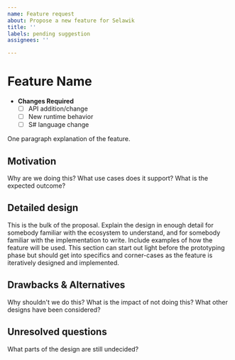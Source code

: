 ```yaml
---
name: Feature request
about: Propose a new feature for Selawik
title: ''
labels: pending suggestion
assignees: ''

---
```


# Feature Name
<!-- Check the relevant boxes: -->
- **Changes Required**
    - [ ] API addition/change
    - [ ] New runtime behavior 
    - [ ] S# language change

One paragraph explanation of the feature.

## Motivation
Why are we doing this? What use cases does it support? What is the expected outcome?

## Detailed design
This is the bulk of the proposal. Explain the design in enough detail for somebody familiar with the ecosystem to understand, and for somebody familiar with the implementation to write. Include examples of how the feature will be used. This section can start out light before the prototyping phase but should get into specifics and corner-cases as the feature is iteratively designed and implemented.

## Drawbacks & Alternatives
Why shouldn't we do this? What is the impact of not doing this? What other designs have been considered? 

## Unresolved questions
What parts of the design are still undecided?

